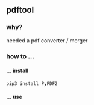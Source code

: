## pdftool
### why?
needed a pdf converter / merger
### how to ...
#### ... install
```
pip3 install PyPDF2
```
#### ... use
```

```